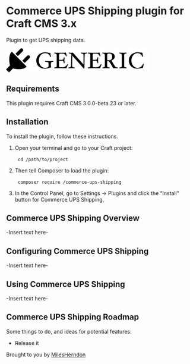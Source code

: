 # Commerce UPS Shipping plugin for Craft CMS 3.x

Plugin to get UPS shipping data.

![Screenshot](resources/img/plugin-logo.png)

## Requirements

This plugin requires Craft CMS 3.0.0-beta.23 or later.

## Installation

To install the plugin, follow these instructions.

1. Open your terminal and go to your Craft project:

        cd /path/to/project

2. Then tell Composer to load the plugin:

        composer require /commerce-ups-shipping

3. In the Control Panel, go to Settings → Plugins and click the “Install” button for Commerce UPS Shipping.

## Commerce UPS Shipping Overview

-Insert text here-

## Configuring Commerce UPS Shipping

-Insert text here-

## Using Commerce UPS Shipping

-Insert text here-

## Commerce UPS Shipping Roadmap

Some things to do, and ideas for potential features:

* Release it

Brought to you by [MilesHerndon](https://milesherndon.com)
